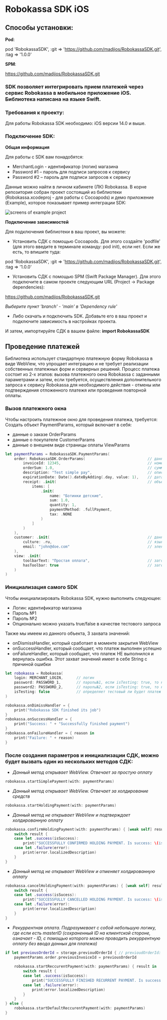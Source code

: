 # Robokassa SDK iOS

## Способы установки:

**Pod**:

pod 'RobokassaSDK', :git => 'https://github.com/madjios/RobokassaSDK.git', :tag => '1.0.0'

**SPM**:

https://github.com/madjios/RobokassaSDK.git


### SDK позволяет интегрировать прием платежей через сервис Robokassa в мобильное приложение iOS. Библиотека написана на языке Swift.

### Требования к проекту:
Для работы Robokassa SDK необходимо: iOS версии 14.0 и выше.

### Подключение SDK:

**Общая информация**

Для работы с SDK вам понадобятся:

- MerchantLogin - идентификатор (логин) магазина
- Password #1 – пароль для подписи запросов к сервису
- Password #2 – пароль для подписи запросов к сервису

Данные можно найти в личном кабинете (ЛК) Robokassa.
В корне репозитория собран проект состоящий из библиотеки (Robokassa.xcodeproj - для работы с Cocoapods) и демо приложение (Example), которое показывает пример интеграции SDK:

![screens of example project](https://github.com/madjios/RobokassaSDK/blob/main/screens.png)

**Подключение зависимостей**

Для подключения библиотеки в ваш проект, вы можете:

- Установить СДК с помощью Cocoapods. Для этого создайте 'podfile' (для этого введите в терминале команду: pod init), если нет. Если же есть, то впишите туда:

pod 'RobokassaSDK', :git => 'https://github.com/madjios/RobokassaSDK.git', :tag => '1.0.0'

- Установить СДК с помощью SPM (Swift Package Manager). Для этого подключите в самом проекте следующим URL (Project -> Package dependencies):

https://github.com/madjios/RobokassaSDK.git

*Выберите пункт 'branch' - 'main' в 'Dependency rule'*
 
- Либо скачать и подключить SDK. Добавьте его в ваш проект и подключите зависимость в настройках проекта.

И затем, импортируйте СДК в вашем файле:
**import RobokassaSDK**

## Проведение платежей

Библиотека использует стандартную платежную форму Robokassa в виде WebView, что упрощает интеграцию и не требует реализации собственных платежных форм и серверных решений. Процесс платежа состоит из 2-х этапов: вызова платежного окна Robokassa с заданными параметрами и затем, если требуется, осуществления дополнительного запроса к сервису Robokassa для необходимого действия - отмены или подтверждения отложенного платежя или проведения повторной оплаты.

### Вызов платежного окна

Чтобы настроить платежное окно для проведения платежа, требуется:
Создать объект PaymentParams, который включает в себя:
- данные о заказе OrderParams
- данные о покупателе CustomerParams
- данные о внешнем виде страницы оплаты ViewParams

```swift
let paymentParams = RobokassaSDK.PaymentParams(
    order: RobokassaSDK.OrderParams(                            // данные заказа
        invoiceId: 12345,                                       // номер заказа в системе продавца
        orderSum: 1.0,                                          // сумма заказа
        description: "Test simple pay",                         // описание, показываемое покупателю в платежном окне
        expirationDate: Date().dateByAdding(.day, value: 1),    // дата, до окончания которой, можно будет оплатить
        receipt: .init(                                         // объект фискального чека
            items: [
                .init(
                    name: "Ботинки детские",
                    sum: 1.0,
                    quantity: 1,
                    paymentMethod: .fullPayment,
                    tax: .NONE
                )
            ]
        )
    ),
    customer: .init(                                            // данные покупателя
        culture: .ru,                                           // язык интерфейса
        email: "john@doe.com"                                   // электронная почта покупателя для отправки уведомлений об оплате
    ),
    view: .init(
        toolbarText: "Простая оплата",                          // заголовок окна оплаты
        hasToolbar: true                                        // заголовок окна показывать/не показывать
    )
)
```

### Инициализация самого SDK

Чтобы инициализировать Robokassa SDK, нужно выполнить следующее:

- Логин: идентификатор магазина
- Пароль №1
- Пароль №2
- Опционально можно указать true/false в качестве тестового запроса

Также мы имеем из данного объекта, 3 захвата значений:
- onDismissHandler, который сработает в моменте закрытия WebView
- onSuccessHandler, который сообщает, что платеж выполнен успешно
- onFailureHandler, который сообщает, что платеж НЕ выполнился и вернулась ошибка. Этот захват значений имеет в себе String с причиной ошибки

```swift
let robokassa = Robokassa(
    login: MERCHANT_LOGIN,      // логин
    password: PASSWORD_1,       // пароль№1, если isTesting: true, то необходимо передать тестовый_пароль№1
    password2: PASSWORD_2,      // пароль№2, если isTesting: true, то необходимо передать тестовый_пароль№2
    isTesting: false            // определяет тестовый ли будет платеж
)

robokassa.onDimissHandler = {
    print("Robokassa SDK finished its job")
}
robokassa.onSuccessHandler = {
    print("Success: " + "Successfully finished payment")
}
robokassa.onFailureHandler = { reason in
    print("Failure: " + reason)
}
```
    
### После создания параметров и инициализации СДК, можно будет вызвать один из нескольких методов СДК:

- *Данный метод открывает WebView. Отвечает за простую оплату*
```swift
robokassa.startSimplePayment(with: paymentParams)
```

- *Данный метод открывает WebView. Отвечает за холдирование средств*
```swift
robokassa.startHoldingPayment(with: paymentParams)
```

- *Данный метод не открывает WebView и подтверждает холдированную оплату*

```swift
robokassa.confirmHoldingPayment(with: paymentParams) { [weak self] result in
    switch result {
    case let .success(isSuccess):
        print("SUCCESSFULLY CONFIRMED HOLDING PAYMENT. Is success: \(isSuccess)")
    case let .failure(error):
        print(error.localizedDescription)
    }
}
```

- *Данный метод не открывает WebView и отменяет холдированную оплату*
```swift
robokassa.cancelHoldingPayment(with: paymentParams) { [weak self] result in
    switch result {
    case let .success(isSucess):
        print("SUCCESSFULLY CANCELLED HOLDING PAYMENT. Is success: \(isSucess)")
    case let .failure(error):
        print(error.localizedDescription)
    }
}
```

- *Рекуррентная оплата. Подразумевает с собой небольшую логику, где если есть masterID (сохраненный ID на клиентской стороне, означает - ID, с помощью которого можно проводить рекуррентную оплату без ввода данных для платежа)*
```swift
if let previousOrderId = storage.previoudOrderId { // previoudOrderId: Int
    paymentParams.order.previousInvoiceId = previousOrderId
    
    robokassa.startReccurentPayment(with: paymentParams) { result in
        switch result {
        case let .success(isSuccess):
            print("SUCCESSFULLY FINISHED RECURRENT PAYMENT. Is success: \(isSuccess)")
        case let .failure(error):
            print(error.localizedDescription)
        }
    }
} else {
    robokassa.startDefaultReccurentPayment(with: paymentParams)
}
```
